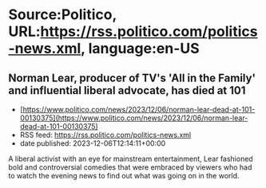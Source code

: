 # Source:Politico, URL:https://rss.politico.com/politics-news.xml, language:en-US

## Norman Lear, producer of TV's 'All in the Family' and influential liberal advocate, has died at 101
 - [https://www.politico.com/news/2023/12/06/norman-lear-dead-at-101-00130375](https://www.politico.com/news/2023/12/06/norman-lear-dead-at-101-00130375)
 - RSS feed: https://rss.politico.com/politics-news.xml
 - date published: 2023-12-06T12:14:11+00:00

A liberal activist with an eye for mainstream entertainment, Lear fashioned bold and controversial comedies that were embraced by viewers who had to watch the evening news to find out what was going on in the world.

